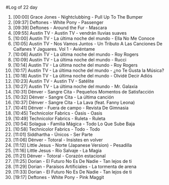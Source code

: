 #Log of 22 day

1. [00:00] Grace Jones - Nightclubbing - Pull Up To The Bumper
1. [09:37] Deftones - White Pony - Passenger
1. [09:39] Deftones - Around the Fur - Mascara
1. [09:55] Austin TV - Austin TV - vendrán lluvias suaves
1. [10:00] Austin TV - La última noche del mundo - Ella No Me Conoce
1. [10:05] Austin TV - Nos Vamos Juntos - Un Tributo A Las Canciones De Caifanes Y Jaguares. Vol 1 - Aviéntame
1. [10:06] Austin TV - La última noche del mundo - Roy Rogers
1. [10:09] Austin TV - La última noche del mundo - Rucci
1. [10:14] Austin TV - La última noche del mundo - Roy Rogers
1. [10:17] Austin TV - La última noche del mundo - ¿no Te Gusta la Música?
1. [10:18] Austin TV - La última noche del mundo - Olvidé Decir Adiós
1. [10:23] Austin TV - Austin TV - Satélite
1. [10:27] Austin TV - La última noche del mundo - Mr. Galaxia
1. [10:31] Dënver - Sangre Cita - Pequeños Momentos de Satisfacción
1. [10:32] Dënver - Sangre Cita - La última canción
1. [10:37] Dënver - Sangre Cita - La Lava (feat. Fanny Leona)
1. [10:41] Dënver - Fuera de campo - Revista De Gimnasia
1. [10:45] Technicolor Fabrics - Oasis - Oasis
1. [10:49] Technicolor Fabrics - Ruleta - Ruleta
1. [10:54] Solagua - Familia Mágica - Todo Lo Que Sube Baja
1. [10:58] Technicolor Fabrics - Todo - Todo
1. [11:01] Siddhartha - Únicos - Ser Parte
1. [11:06] Dënver - Totoral - Insistes en volver
1. [11:12] Little Jesus - Norte (Japanese Version) - Pesadilla
1. [11:16] Little Jesus - Río Salvaje - La Magia
1. [11:21] Dënver - Totoral - Corazón estacional
1. [11:25] Dorian - El Futuro No Es De Nadie - Tan lejos de ti
1. [11:29] Dorian - Paraísos Artificiales - La tormenta de arena
1. [11:33] Dorian - El Futuro No Es De Nadie - Tan lejos de ti
1. [19:17] Deftones - White Pony - Pink Maggit
